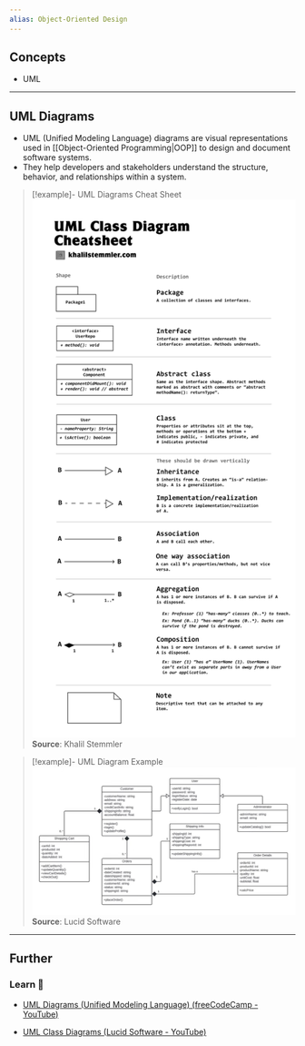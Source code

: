 ```yaml
---
alias: Object-Oriented Design
---
```


## Concepts

- UML

---

## UML Diagrams

- UML (Unified Modeling Language) diagrams are visual representations used in [[Object-Oriented Programming|OOP]] to design and document software systems. 
- They help developers and stakeholders understand the structure, behavior, and relationships within a system.

> [!example]- UML Diagrams Cheat Sheet
> ![UML](assets/images/ood.uml-diagrams.png)
> **Source**: Khalil Stemmler

> [!example]- UML Diagram Example
> ![UML](assets/images/ood.uml-diagrams-example.png)
> **Source**: Lucid Software

---

## Further

### Learn 🧠

- [UML Diagrams (Unified Modeling Language) (freeCodeCamp - YouTube)](https://www.youtube.com/watch?v=WnMQ8HlmeXc)

- [UML Class Diagrams (Lucid Software - YouTube)](https://www.youtube.com/watch?v=6XrL5jXmTwM)